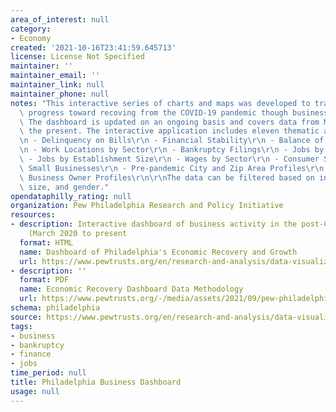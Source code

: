 ```yaml
---
area_of_interest: null
category: 
- Economy
created: '2021-10-16T23:41:59.645713'
license: License Not Specified
maintainer: ''
maintainer_email: ''
maintainer_link: null
maintainer_phone: null
notes: "This interactive series of charts and maps was developed to track Philadelphia's\
  \ progress toward recoving from the COVID-19 pandemic though business activity metrics.\
  \ The dashboard is updated on an ongoing basis and covers data from March 2020 to\
  \ the present. The interactive application includes eleven thematic areas:\r\n\r\
  \n - Delinquency on Bills\r\n - Financial Stability\r\n - Balance of Credit Accounts\r\
  \n - Work Locations by Sector\r\n - Bankruptcy Filings\r\n - Jobs by Sector\r\n\
  \ - Jobs by Establishment Size\r\n - Wages by Sector\r\n - Consumer Spending at\
  \ Small Businesses\r\n - Pre-pandemic City and Zip Area Profiles\r\n - Pre-pandemic\
  \ Business Owner Profiles\r\n\r\nThe data can be filtered based on industry, location,\
  \ size, and gender."
opendataphilly_rating: null
organization: Pew Philadelphia Research and Policy Initiative
resources:
- description: Interactive dashboard of business activity in the post-COVID period
    (March 2020 to present
  format: HTML
  name: Dashboard of Philadelphia's Economic Recovery and Growth
  url: https://www.pewtrusts.org/en/research-and-analysis/data-visualizations/2021/pew-dashboard-tracks-philadelphias-economic-recovery-and-growth-in-the-age-of-covid
- description: ''
  format: PDF
  name: Economic Recovery Dashboard Data Methodology
  url: https://www.pewtrusts.org/-/media/assets/2021/09/pew-philadelphia-business-dashboard-methodology.pdf
schema: philadelphia
source: https://www.pewtrusts.org/en/research-and-analysis/data-visualizations/2021/pew-dashboard-tracks-philadelphias-economic-recovery-and-growth-in-the-age-of-covid
tags:
- business
- bankruptcy
- finance
- jobs
time_period: null
title: Philadelphia Business Dashboard
usage: null
---
```

